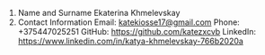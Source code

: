 1. Name and Surname
Ekaterina Khmelevskay
2. Contact Information
Email: katekiosse17@gmail.com
Phone: +375447025251
GitHub: https://github.com/katezxcvb
LinkedIn: https://www.linkedin.com/in/katya-khmelevskay-766b2020a

